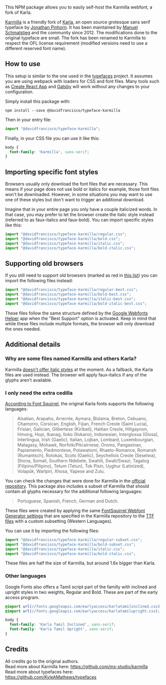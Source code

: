 This NPM package allows you to easily self-host the Karmilla webfont, a fork of Karla.

[Karmilla](https://ms-studio.net/notes/karmilla-a-friendly-fork-of-karla/) is a friendly fork of
[Karla](https://fonts.google.com/specimen/Karla), an open source grotesque sans serif typeface by
[Jonathan Pinhorn](https://twitter.com/jonpinhorn_type).
It has been maintained by [Manuel Schmalstieg](https://github.com/ms-studio) and the community since 2012.
The modifications done to the original typeface are small.
The fork has been renamed to Karmilla to respect the OFL license requirement
(modified versions need to use a different reserved font name).


## How to use

This setup is similar to the one used in the [typefaces](https://github.com/KyleAMathews/typefaces) project.
It assumes you are using webpack with loaders for CSS and font files.
Many tools such as [Create React App](https://github.com/facebookincubator/create-react-app)
and [Gatsby](https://github.com/gatsbyjs/gatsby) will work without any changes to your configuration.

Simply install this package with:

```
npm install --save @davidfrancisco/typeface-karmilla
```

Then in your entry file:

```js
import "@davidfrancisco/typeface-karmilla";
```

Finally, in your CSS file you can use it like this:

```css
body {
  font-family: 'Karmilla', sans-serif;
}
```

## Importing specific font styles

Browsers usually only download the font files that are necessary.
This means if your page does not use bold or italics for example, those font files won't be downloaded.
However, in some situations you may want to use one of these styles but don't want to trigger an additional download.

Imagine that in your entire page you only have a couple italicized words.
In that case, you may prefer to let the browser create the italic style instead (referred to as faux-italics and faux-bold).
You can import specific styles like this:

```js
import "@davidfrancisco/typeface-karmilla/regular.css";
import "@davidfrancisco/typeface-karmilla/bold.css";
import "@davidfrancisco/typeface-karmilla/italic.css";
import "@davidfrancisco/typeface-karmilla/bold-italic.css";
```

## Supporting old browsers

If you still need to support old browsers (marked as red in [this list](https://caniuse.com/?browserset=since%202001#feat=woff))
you can import the following files instead:

```js
import "@davidfrancisco/typeface-karmilla/regular-best.css";
import "@davidfrancisco/typeface-karmilla/bold-best.css";
import "@davidfrancisco/typeface-karmilla/italic-best.css";
import "@davidfrancisco/typeface-karmilla/bold-italic-best.css";
```

These files follow the same structure defined by the [Google Webfonts Helper](https://google-webfonts-helper.herokuapp.com)
app when the "Best Support" option is activated. Keep in mind that while these files include multiple formats,
the browser will only download the ones needed.

## Additional details

### Why are some files named Karmilla and others Karla?

Karmilla [doesn't offer italic styles](https://github.com/ms-studio/karmilla/issues/15) at the moment.
As a fallback, the Karla files are used instead. The browser will apply faux-italics if any of the glyphs aren't available.

### I only need the extra cedilla

[According to Font Squirrel](https://fontsquirrel.com/fonts/karla), the original Karla fonts supports the following languages:

> Alsatian, Arapaho, Arrernte, Aymara, Bislama, Breton, Cebuano, Chamorro, Corsican, English, Fijian, French Creole (Saint Lucia), Frisian, Galician, Gilbertese (Kiribati), Haitian Creole, Hiligaynon, Hmong, Hopi, Ibanag, Iloko (Ilokano), Indonesian, Interglossa (Glosa), Interlingua, Irish (Gaelic), Italian, Lojban, Lombard, Luxembourgian, Malagasy, Mohawk, Norfolk/Pitcairnese, Oromo, Pangasinan, Papiamento, Piedmontese, Potawatomi, Rhaeto-Romance, Romansh (Rumantsch), Rotokas, Scots (Gaelic), Seychellois Creole (Seselwa), Shona, Somali, Southern Ndebele, Swahili, Swati/Swazi, Tagalog (Filipino/Pilipino), Tetum (Tetun), Tok Pisin, Uyghur (Latinized), Volapük, Warlpiri, Xhosa, Yapese and Zulu.

You can check the changes that were done for Karmilla in the [official repository](https://github.com/ms-studio/karmilla#changes).
This package also includes a subset of Karmilla that should contain all glyphs necessary for the additional following languages:

> Portuguese, Spanish, French, German and Dutch.

These files were created by applying the same
[FontSquirrel Webfont Generator settings](https://github.com/ms-studio/karmilla/blob/master/webfontkit/karmilla-016/generator_config.txt)
that are specified in the Karmilla repository to the [TTF files](https://github.com/ms-studio/karmilla/tree/master/ttf)
with a custom subsetting (Western Languages).

You can use it by importing the following files:

```js
import "@davidfrancisco/typeface-karmilla/regular-subset.css";
import "@davidfrancisco/typeface-karmilla/bold-subset.css";
import "@davidfrancisco/typeface-karmilla/italic.css";
import "@davidfrancisco/typeface-karmilla/bold-italic.css";
```

These files are half the size of Karmilla, but around 1.6x bigger than Karla.

### Other languages

Google Fonts also offers a Tamil script part of the familly with inclined and upright styles in two weights, Regular and Bold.
These are part of the early access program.

```css
@import url(//fonts.googleapis.com/earlyaccess/karlatamilinclined.css);
@import url(//fonts.googleapis.com/earlyaccess/karlatamilupright.css);
```

```css
body {
  font-family: 'Karla Tamil Inclined', sans-serif;
  font-family: 'Karla Tamil Upright', sans-serif;
}
```

## Credits

All credits go to the original authors.  
Read more about Karmilla here: https://github.com/ms-studio/karmilla  
Read more about typefaces here: https://github.com/KyleAMathews/typefaces
